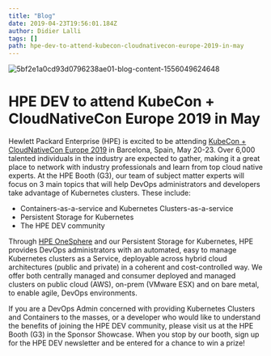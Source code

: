 ```yaml
---
title: "Blog"
date: 2019-04-23T19:56:01.184Z
author: Didier Lalli 
tags: []
path: hpe-dev-to-attend-kubecon-cloudnativecon-europe-2019-in-may
---
```

![5bf2e1a0cd93d0796238ae01-blog-content-1556049624648](https://hpe-developer-portal.s3.amazonaws.com/uploads/media/2019/4/picture1-1556049624644.png)

  

# HPE DEV to attend KubeCon + CloudNativeCon Europe 2019 in May


Hewlett Packard Enterprise (HPE) is excited to be attending [KubeCon + CloudNativeCon Europe 2019](http://https://events.linuxfoundation.org/events/kubecon-cloudnativecon-europe-2019/) in Barcelona, Spain, May 20-23. Over 6,000 talented individuals in the industry are expected to gather, making it a great place to network with industry professionals and learn from top cloud native experts. 
At the HPE Booth (G3), our team of subject matter experts will focus on 3 main topics that will help DevOps administrators and developers take advantage of Kubernetes clusters. These include:

* Containers-as-a-service and Kubernetes Clusters-as-a-service
* Persistent Storage for Kubernetes
* The HPE DEV community

Through [HPE OneSphere](http://https://www.hpe.com/us/en/solutions/cloud/onesphere.html) and our Persistent Storage for Kubernetes, HPE provides DevOps administrators with an automated, easy to manage Kubernetes clusters as a Service, deployable across hybrid cloud architectures (public and private) in a coherent and cost-controlled way. We offer both centrally managed and consumer deployed and managed clusters on public cloud (AWS), on-prem (VMware ESX) and on bare metal, to enable agile, DevOps environments.

If you are a DevOps Admin concerned with providing Kubernetes Clusters and Containers to the masses, or a developer who would like to understand the benefits of joining the HPE DEV community, please visit us at the HPE Booth (G3) in the Sponsor Showcase. When you stop by our booth, sign up for the HPE DEV newsletter and be entered for a chance to win a prize!
